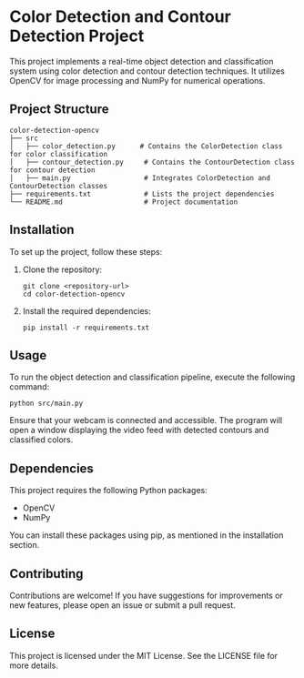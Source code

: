 # Color Detection and Contour Detection Project

This project implements a real-time object detection and classification system using color detection and contour detection techniques. It utilizes OpenCV for image processing and NumPy for numerical operations.

## Project Structure

```
color-detection-opencv
├── src
│   ├── color_detection.py      # Contains the ColorDetection class for color classification
│   ├── contour_detection.py     # Contains the ContourDetection class for contour detection
│   ├── main.py                  # Integrates ColorDetection and ContourDetection classes
├── requirements.txt             # Lists the project dependencies
└── README.md                    # Project documentation
```

## Installation

To set up the project, follow these steps:

1. Clone the repository:
   ```
   git clone <repository-url>
   cd color-detection-opencv
   ```

2. Install the required dependencies:
   ```
   pip install -r requirements.txt
   ```

## Usage

To run the object detection and classification pipeline, execute the following command:

```
python src/main.py
```

Ensure that your webcam is connected and accessible. The program will open a window displaying the video feed with detected contours and classified colors.

## Dependencies

This project requires the following Python packages:

- OpenCV
- NumPy

You can install these packages using pip, as mentioned in the installation section.

## Contributing

Contributions are welcome! If you have suggestions for improvements or new features, please open an issue or submit a pull request.

## License

This project is licensed under the MIT License. See the LICENSE file for more details.